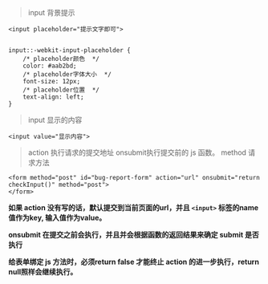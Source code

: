 > input 背景提示

```
<input placeholder="提示文字即可">


input::-webkit-input-placeholder {
    /* placeholder颜色  */
    color: #aab2bd;
    /* placeholder字体大小  */
    font-size: 12px;
    /* placeholder位置  */
    text-align: left;
}
```

> input 显示的内容

```
<input value="显示内容">
```


> action 执行请求的提交地址 onsubmit执行提交前的 js 函数。 method 请求方法

```
<form method="post" id="bug-report-form" action="url" onsubmit="return checkInput()" method="post">
</form>
```

**如果 action 没有写的话，默认提交到当前页面的url，并且 `<input>` 标签的name值作为key, 输入值作为value。**

**onsubmit 在提交之前会执行，并且并会根据函数的返回结果来确定 submit 是否执行** 

**给表单绑定 js 方法时，必须return false 才能终止 action 的进一步执行，return null照样会继续执行。**

